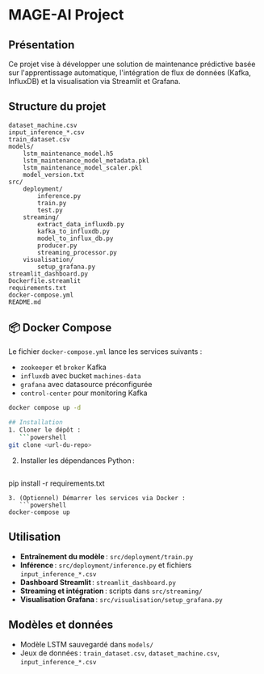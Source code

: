# MAGE-AI Project
 
## Présentation
Ce projet vise à développer une solution de maintenance prédictive basée sur l'apprentissage automatique, l'intégration de flux de données (Kafka, InfluxDB) et la visualisation via Streamlit et Grafana.
 
## Structure du projet
```
dataset_machine.csv
input_inference_*.csv
train_dataset.csv
models/
    lstm_maintenance_model.h5
    lstm_maintenance_model_metadata.pkl
    lstm_maintenance_model_scaler.pkl
    model_version.txt
src/
    deployment/
        inference.py
        train.py
        test.py
    streaming/
        extract_data_influxdb.py
        kafka_to_influxdb.py
        model_to_influx_db.py
        producer.py
        streaming_processor.py
    visualisation/
        setup_grafana.py
streamlit_dashboard.py
Dockerfile.streamlit
requirements.txt
docker-compose.yml
README.md
```
 
## 📦 Docker Compose
 
Le fichier `docker-compose.yml` lance les services suivants :
 
- `zookeeper` et `broker` Kafka
- `influxdb` avec bucket `machines-data`
- `grafana` avec datasource préconfigurée
- `control-center` pour monitoring Kafka
 
```bash
docker compose up -d
 
## Installation
1. Cloner le dépôt :
   ```powershell
git clone <url-du-repo>
```
2. Installer les dépendances Python :
   ```powershell
pip install -r requirements.txt
```
3. (Optionnel) Démarrer les services via Docker :
   ```powershell
docker-compose up
```
 
## Utilisation
- **Entraînement du modèle** : `src/deployment/train.py`
- **Inférence** : `src/deployment/inference.py` et fichiers `input_inference_*.csv`
- **Dashboard Streamlit** : `streamlit_dashboard.py`
- **Streaming et intégration** : scripts dans `src/streaming/`
- **Visualisation Grafana** : `src/visualisation/setup_grafana.py`
 
## Modèles et données
- Modèle LSTM sauvegardé dans `models/`
- Jeux de données : `train_dataset.csv`, `dataset_machine.csv`, `input_inference_*.csv`
 